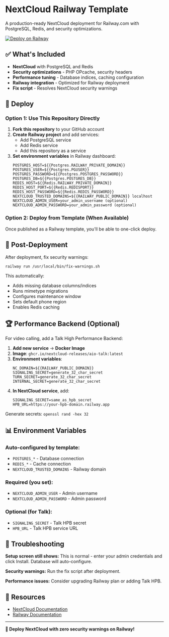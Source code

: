 # NextCloud Railway Template

A production-ready NextCloud deployment for Railway.com with PostgreSQL, Redis, and security optimizations.

[![Deploy on Railway](https://railway.com/button.svg)](https://railway.com/deploy/YLCYUz?referralCode=CGGc7W)

## ✅ What's Included

- **NextCloud** with PostgreSQL and Redis
- **Security optimizations** - PHP OPcache, security headers
- **Performance tuning** - Database indices, caching configuration  
- **Railway integration** - Optimized for Railway deployment
- **Fix script** - Resolves NextCloud security warnings

## 🚀 Deploy

### Option 1: Use This Repository Directly

1. **Fork this repository** to your GitHub account
2. **Create Railway project** and add services:
   - Add PostgreSQL service
   - Add Redis service
   - Add this repository as a service
3. **Set environment variables** in Railway dashboard:
   ```
   POSTGRES_HOST=${{Postgres.RAILWAY_PRIVATE_DOMAIN}}
   POSTGRES_USER=${{Postgres.PGUSER}}
   POSTGRES_PASSWORD=${{Postgres.POSTGRES_PASSWORD}}
   POSTGRES_DB=${{Postgres.POSTGRES_DB}}
   REDIS_HOST=${{Redis.RAILWAY_PRIVATE_DOMAIN}}
   REDIS_HOST_PORT=${{Redis.REDISPORT}}
   REDIS_HOST_PASSWORD=${{Redis.REDIS_PASSWORD}}
   NEXTCLOUD_TRUSTED_DOMAINS=${{RAILWAY_PUBLIC_DOMAIN}} localhost
   NEXTCLOUD_ADMIN_USER=your_admin_username (optional)
   NEXTCLOUD_ADMIN_PASSWORD=your_admin_password (optional)
   ```

### Option 2: Deploy from Template (When Available)

Once published as a Railway template, you'll be able to one-click deploy.

## 🔧 Post-Deployment

After deployment, fix security warnings:

```bash
railway run /usr/local/bin/fix-warnings.sh
```

This automatically:
- Adds missing database columns/indices
- Runs mimetype migrations
- Configures maintenance window  
- Sets default phone region
- Enables Redis caching

## 🏆 Performance Backend (Optional)

For video calling, add a Talk High Performance Backend:

1. **Add new service** → **Docker Image**
2. **Image**: `ghcr.io/nextcloud-releases/aio-talk:latest`
3. **Environment variables**:
   ```
   NC_DOMAIN=${{RAILWAY_PUBLIC_DOMAIN}}
   SIGNALING_SECRET=generate_32_char_secret
   TURN_SECRET=generate_32_char_secret  
   INTERNAL_SECRET=generate_32_char_secret
   ```
4. **In NextCloud service**, add:
   ```
   SIGNALING_SECRET=same_as_hpb_secret
   HPB_URL=https://your-hpb-domain.railway.app
   ```

Generate secrets: `openssl rand -hex 32`

## 📊 Environment Variables

### Auto-configured by template:
- `POSTGRES_*` - Database connection
- `REDIS_*` - Cache connection
- `NEXTCLOUD_TRUSTED_DOMAINS` - Railway domain

### Required (you set):
- `NEXTCLOUD_ADMIN_USER` - Admin username
- `NEXTCLOUD_ADMIN_PASSWORD` - Admin password

### Optional (for Talk):
- `SIGNALING_SECRET` - Talk HPB secret
- `HPB_URL` - Talk HPB service URL

## 🐛 Troubleshooting

**Setup screen still shows:** This is normal - enter your admin credentials and click Install. Database will auto-configure.

**Security warnings:** Run the fix script after deployment.

**Performance issues:** Consider upgrading Railway plan or adding Talk HPB.

## 📖 Resources

- [NextCloud Documentation](https://docs.nextcloud.com/)
- [Railway Documentation](https://docs.railway.com/)

---

**🎉 Deploy NextCloud with zero security warnings on Railway!**
